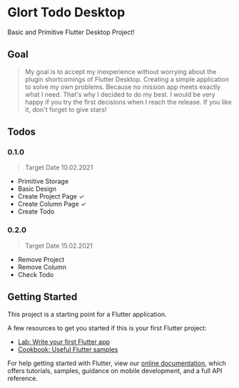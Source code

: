 # Glort Todo Desktop

Basic and Primitive Flutter Desktop Project!

## Goal
> My goal is to accept my inexperience without worrying about the plugin shortcomings of Flutter Desktop. Creating a simple application to solve my own problems. Because no mission app meets exactly what I need. That's why I decided to do my best. I would be very happy if you try the first decisions when I reach the release. If you like it, don't forget to give stars!

## Todos
  ### 0.1.0
  > Target Date 10.02.2021
   - Primitive Storage
   - Basic Design
   - Create Project Page ✓
   - Create Column Page ✓
   - Create Todo
### 0.2.0
 > Target Date 15.02.2021
  - Remove Project
  - Remove Column
  - Check Todo

## Getting Started

This project is a starting point for a Flutter application.

A few resources to get you started if this is your first Flutter project:

- [Lab: Write your first Flutter app](https://flutter.dev/docs/get-started/codelab)
- [Cookbook: Useful Flutter samples](https://flutter.dev/docs/cookbook)

For help getting started with Flutter, view our
[online documentation](https://flutter.dev/docs), which offers tutorials,
samples, guidance on mobile development, and a full API reference.
